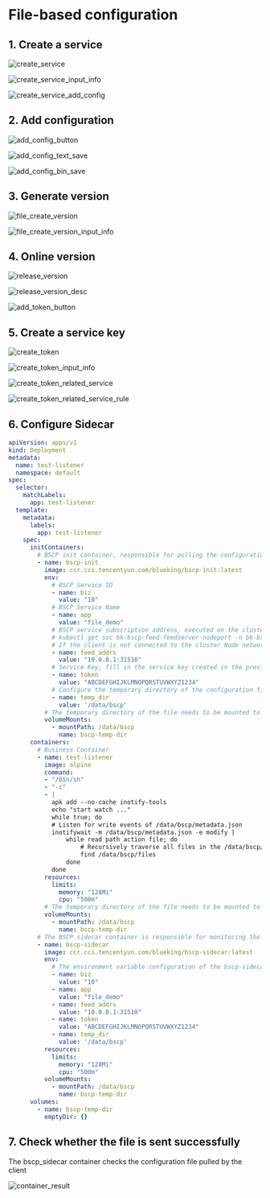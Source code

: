 # File-based configuration
## 1. Create a service

![create_service](../Image/create_service.png)

![create_service_input_info](../Image/create_service_input_info.png)

![create_service_add_config](../Image/create_service_add_config.png)

## 2. Add configuration
![add_config_button](../Image/add_config_button.png)

![add_config_text_save](../Image/add_config_text_save.png)

![add_config_bin_save](../Image/add_config_bin_save.png)

## 3. Generate version

![file_create_version](../Image/file_create_version.png)

![file_create_version_input_info](../Image/file_create_version_input_info.png)

## 4. Online version

![release_version](../Image/release_version.png)

![release_version_desc](../Image/release_version_desc.png)

![add_token_button](../Image/add_token_button.png)

## 5. Create a service key

![create_token](../Image/create_token.png)

![create_token_input_info](../Image/create_token_input_info.png)

![create_token_related_service](../Image/create_token_related_service.png)

![create_token_related_service_rule](../Image/create_token_related_service_rule.png)

## 6. Configure Sidecar

```yaml
apiVersion: apps/v1
kind: Deployment
metadata:
  name: test-listener
  namespace: default
spec:
  selector:
    matchLabels:
      app: test-listener
  template:
    metadata:
      labels:
        app: test-listener
    spec:
      initContainers:
        # BSCP init container, responsible for pulling the configuration file to the specified directory for the first time
        - name: bscp-init
          image: ccr.ccs.tencentyun.com/blueking/bscp-init:latest
          env:
            # BSCP Service ID
            - name: biz
              value: "10"
            # BSCP Service Name
            - name: app
              value: "file_demo"
            # BSCP service subscription address, executed on the cluster deployed by BSCP background (by default, under the "BlueKing" project of the container provider), execute the following command to obtain:
            # kubectl get svc bk-bscp-feed-feedserver-nodeport -n bk-bscp
            # If the client is not connected to the cluster Node network, you can configure LoadBalancer for the feedserver yourself
            - name: feed_addrs
              value: "10.0.0.1:31510"
            # Service Key, fill in the service key created in the previous step
            - name: token
              value: "ABCDEFGHIJKLMNOPQRSTUVWXYZ1234"
            # Configure the temporary directory of the configuration file. The files will be sent to the {temp_dir}/files directory.
            - name: temp_dir
              value: '/data/bscp'
          # The temporary directory of the file needs to be mounted to the init container, sidecar container, and business container at the same time
          volumeMounts:
            - mountPath: /data/bscp
              name: bscp-temp-dir
      containers:
        # Business Container
        - name: test-listener
          image: alpine
          command:
          - "/bin/sh"
          - "-c"
          - |
            apk add --no-cache inotify-tools
            echo "start watch ..."
            while true; do
            # Listen for write events of /data/bscp/metadata.json
            inotifywait -m /data/bscp/metadata.json -e modify |
                while read path action file; do
                    # Recursively traverse all files in the /data/bscp/files directory and output their absolute paths
                    find /data/bscp/files
                done
            done
          resources:
            limits:
              memory: "128Mi"
              cpu: "500m"
          # The temporary directory of the file needs to be mounted to the init container, sidecar container, and business container at the same time
          volumeMounts:
            - mountPath: /data/bscp
              name: bscp-temp-dir
        # The BSCP sidecar container is responsible for monitoring the version change time, updating the configuration files in the temporary directory, and writing events to metadata.json after the update is completed.
        - name: bscp-sidecar
          image: ccr.ccs.tencentyun.com/blueking/bscp-sidecar:latest
          env:
            # The environment variable configuration of the bscp-sidecar container is exactly the same as that of the bscp-init container.
            - name: biz
              value: "10"
            - name: app
              value: "file_demo"
            - name: feed_addrs
              value: "10.0.0.1:31510"
            - name: token
              value: "ABCDEFGHIJKLMNOPQRSTUVWXYZ1234"
            - name: temp_dir
              value: '/data/bscp'
          resources:
            limits:
              memory: "128Mi"
              cpu: "500m"
          volumeMounts:
            - mountPath: /data/bscp
              name: bscp-temp-dir
      volumes:
        - name: bscp-temp-dir
          emptyDir: {}
```

## 7. Check whether the file is sent successfully

The bscp_sidecar container checks the configuration file pulled by the client

![container_result](../Image/container_result.png)